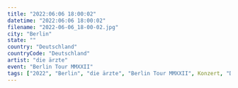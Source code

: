 ```yaml
---
title: "2022:06:06 18:00:02"
datetime: "2022:06:06 18:00:02"
filename: "2022-06-06_18-00-02.jpg"
city: "Berlin"
state: ""
country: "Deutschland"
countryCode: "Deutschland"
artist: "die ärzte"
event: "Berlin Tour MMXXII"
tags: ["2022", "Berlin", "die ärzte", "Berlin Tour MMXXII", Konzert, "Deutschland"]
---
```

